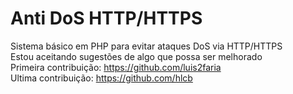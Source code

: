 Anti DoS HTTP/HTTPS
===================

Sistema básico em PHP para evitar ataques DoS via HTTP/HTTPS<br />
Estou aceitando sugestões de algo que possa ser melhorado<br />
Primeira contribuição: https://github.com/luis2faria <br />
Ultima contribuição: https://github.com/hlcb
